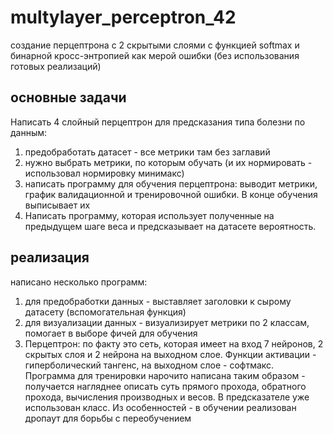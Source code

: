 # multylayer_perceptron_42
создание перцептрона с 2 скрытыми слоями с функцией softmax и бинарной кросс-энтропией как мерой ошибки (без использования готовых реализаций)

## основные задачи
Написать 4 слойный перцептрон для предсказания типа болезни по данным: 
1) предобработать датасет - все метрики там без заглавий
2) нужно выбрать метрики, по которым обучать (и их нормировать - использовал нормировку минимакс)
3) написать программу для обучения перцептрона: выводит метрики, график валидационной и тренировочной ошибки. В конце обучения выписывает их
4) Написать программу, которая использует полученные на предыдущем шаге веса и предсказывает на датасете вероятность.

## реализация

написано несколько программ:
1) для предобработки данных - выставляет заголовки к сырому датасету (вспомогательная функция)
2) для визуализации данных - визуализирует метрики по 2 классам, помогает в выборе фичей для обучения
3) Перцептрон: по факту это сеть, которая имеет на вход 7 нейронов, 2 скрытых слоя и 2 нейрона на выходном слое. Функции активации - гиперболический тангенс, на выходном слое - софтмакс. Программа для тренировки нарочито написана таким образом - получается нагляднее описать суть прямого прохода, обратного прохода, вычисления производных и весов. В предсказателе уже использован класс. Из особенностей - в обучении реализован дропаут для борьбы с переобучением 
